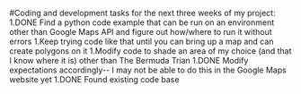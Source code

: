 #Coding and development tasks for the next three weeks of my
project:
1.DONE Find a python code example that can be run on an environment other than Google Maps API and figure out how/where to run it without errors
1.Keep trying code like that until you can bring up a map and can create polygons on it 
1.Modify code to shade an area of my choice (and that I know where it is) other than The Bermuda Trian
1.DONE Modify expectations accordingly-- I may not be able to do this in the Google Maps website yet
1.DONE Found existing code base

